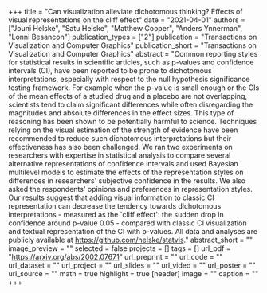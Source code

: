 +++
title = "Can visualization alleviate dichotomous thinking? Effects of visual representations on the cliff effect"
date = "2021-04-01"
authors = ["Jouni Helske", "Satu Helske", "Matthew Cooper", "Anders Ynnerman", "Lonni Besancon"]
publication_types = ["2"]
publication = "Transactions on Visualization and Computer Graphics"
publication_short = "Transactions on Visualization and Computer Graphics"
abstract = "Common reporting styles for statistical results in scientific articles, such as p-values and confidence intervals (CI), have been reported to be prone to dichotomous interpretations, especially with respect to the null hypothesis significance testing framework. For example when the p-value is small enough or the CIs of the mean effects of a studied drug and a placebo are not overlapping, scientists tend to claim significant differences while often disregarding the magnitudes and absolute differences in the effect sizes. This type of reasoning has been shown to be potentially harmful to science. Techniques relying on the visual estimation of the strength of evidence have been recommended to reduce such dichotomous interpretations but their effectiveness has also been challenged. We ran two experiments on researchers with expertise in statistical analysis to compare several alternative representations of confidence intervals and used Bayesian multilevel models to estimate the effects of the representation styles on differences in researchers' subjective confidence in the results. We also asked the respondents' opinions and preferences in representation styles. Our results suggest that adding visual information to classic CI representation can decrease the tendency towards dichotomous interpretations - measured as the `cliff effect': the sudden drop in confidence around p-value 0.05 - compared with classic CI visualization and textual representation of the CI with p-values. All data and analyses are publicly available at https://github.com/helske/statvis."
abstract_short = ""
image_preview = ""
selected = false
projects = []
tags = []
url_pdf = "https://arxiv.org/abs/2002.07671"
url_preprint = ""
url_code = ""
url_dataset = ""
url_project = ""
url_slides = ""
url_video = ""
url_poster = ""
url_source = ""
math = true
highlight = true
[header]
image = ""
caption = ""
+++
